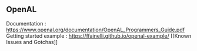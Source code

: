
## OpenAL
Documentation : https://www.openal.org/documentation/OpenAL_Programmers_Guide.pdf
Getting started example : https://ffainelli.github.io/openal-example/
[[Known Issues and Gotchas]]